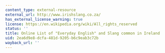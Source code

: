```yaml
---
content_type: external-resource
external_url: http://www.irishslang.co.za/
has_external_license_warning: true
license: https://en.wikipedia.org/wiki/All_rights_reserved
status: ''
title: Online List of "Everyday English" and Slang common in Ireland
uid: 2ea6d9e8-dcfa-481d-9205-b6c9eab3c72b
wayback_url: ''
---
```

